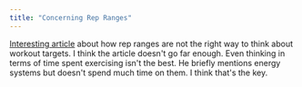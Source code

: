 ```yaml
---
title: "Concerning Rep Ranges"
---
```


[Interesting article](http://articles.elitefts.com/training-articles/throw-out-the-rep-ranges-a-different-perspective-edited/) about how rep ranges are not the right way to think about workout targets. I think the article doesn't go far enough. Even thinking in terms of time spent exercising isn't the best. He briefly mentions energy systems but doesn't spend much time on them. I think that's the key. 
